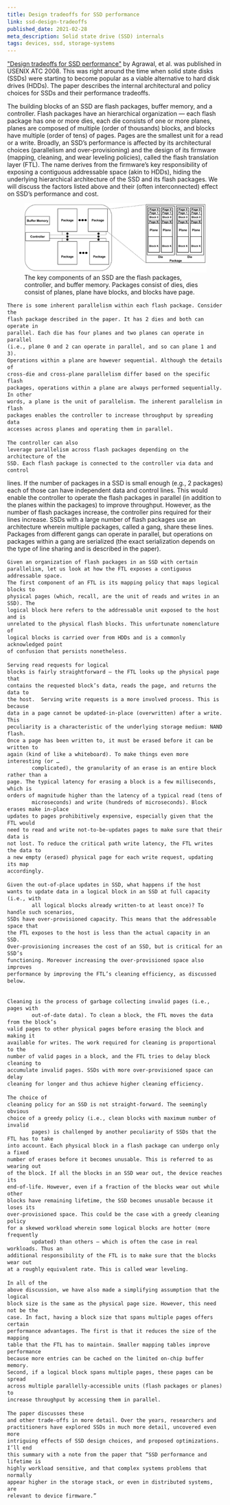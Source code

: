 ```yaml
---
title: Design tradeoffs for SSD performance
link: ssd-design-tradeoffs
published_date: 2021-02-28
meta_description: Solid state drive (SSD) internals
tags: devices, ssd, storage-systems
---
```


["Design tradeoffs for SSD
performance"](https://www.usenix.org/legacy/event/usenix08/tech/full_papers/agrawal/agrawal.pdf)
by Agrawal, et al. was published in USENIX ATC 2008. This was right around the
time when solid state disks (SSDs) were starting to become popular as a viable
alternative to hard disk drives (HDDs). The paper describes the internal
architectural and policy choices for SSDs and their performance tradeoffs.

The building blocks of an SSD are flash packages, buffer memory, and a
controller. Flash packages have an hierarchical organization — each flash
package has one or more dies, each die consists of one or more planes, planes
are composed of multiple (order of thousands) blocks, and blocks have multiple
(order of tens) of pages. Pages are the smallest unit for a read or a write.
Broadly, an SSD’s performance is affected by its architectural choices
(parallelism and over-provisioning) and the design of its firmware (mapping,
        cleaning, and wear leveling policies), called the flash translation layer
(FTL). The name derives from the firmware’s key responsibility of exposing a
contiguous addressable space (akin to HDDs), hiding the underlying hierarchical
architecture of the SSD and its flash packages. We will discuss the factors
listed above and their (often interconnected) effect on SSD’s performance and
cost.



<figure class="caption"> <img src="https://github.com/rajatkateja/after-hours-academic/blob/main/images/ssd-internal.png?raw=true"/>
<figcaption>The key components of an SSD are the flash packages, controller,
    and buffer memory. Packages consist of dies, dies consist of planes, plane have
    blocks, and blocks have page.  </figcaption> </figure>

    There is some inherent parallelism within each flash package. Consider the
    flash package described in the paper. It has 2 dies and both can operate in
    parallel. Each die has four planes and two planes can operate in parallel
    (i.e., plane 0 and 2 can operate in parallel, and so can plane 1 and 3).
    Operations within a plane are however sequential. Although the details of
    cross-die and cross-plane parallelism differ based on the specific flash
    packages, operations within a plane are always performed sequentially. In other
    words, a plane is the unit of parallelism. The inherent parallelism in flash
    packages enables the controller to increase throughput by spreading data
    accesses across planes and operating them in parallel.  

    The controller can also
    leverage parallelism across flash packages depending on the architecture of the
    SSD. Each flash package is connected to the controller via data and control
lines. If the number of packages in a SSD is small enough (e.g., 2 packages)
    each of those can have independent data and control lines. This would enable
    the controller to operate the flash packages in parallel (in addition to the
            planes within the packages) to improve throughput. However, as the number of
    flash packages increase, the controller pins required for their lines increase.
    SSDs with a large number of flash packages use an architecture wherein multiple
    packages, called a gang, share these lines. Packages from different gangs can
    operate in parallel, but operations on packages within a gang are serialized
    (the exact serialization depends on the type of line sharing and is described
     in the paper).  

    Given an organization of flash packages in an SSD with certain
    parallelism, let us look at how the FTL exposes a contiguous addressable space.
    The first component of an FTL is its mapping policy that maps logical blocks to
    physical pages (which, recall, are the unit of reads and writes in an SSD). The
    logical block here refers to the addressable unit exposed to the host and is
    unrelated to the physical flash blocks. This unfortunate nomenclature of
    logical blocks is carried over from HDDs and is a commonly acknowledged point
    of confusion that persists nonetheless. 

    Serving read requests for logical
    blocks is fairly straightforward — the FTL looks up the physical page that
    contains the requested block’s data, reads the page, and returns the data to
    the host.  Serving write requests is a more involved process. This is because
    data in a page cannot be updated-in-place (overwritten) after a write. This
    peculiarity is a characteristic of the underlying storage medium: NAND flash.
    Once a page has been written to, it must be erased before it can be written to
    again (kind of like a whiteboard). To make things even more interesting (or …
            complicated), the granularity of an erase is an entire block rather than a
    page. The typical latency for erasing a block is a few milliseconds, which is
    orders of magnitude higher than the latency of a typical read (tens of
            microseconds) and write (hundreds of microseconds). Block erases make in-place
    updates to pages prohibitively expensive, especially given that the FTL would
    need to read and write not-to-be-updates pages to make sure that their data is
    not lost. To reduce the critical path write latency, the FTL writes the data to
    a new empty (erased) physical page for each write request, updating its map
    accordingly.  

    Given the out-of-place updates in SSD, what happens if the host
    wants to update data in a logical block in an SSD at full capacity (i.e., with
            all logical blocks already written-to at least once)? To handle such scenarios,
    SSDs have over-provisioned capacity. This means that the addressable space that
    the FTL exposes to the host is less than the actual capacity in an SSD.
    Over-provisioning increases the cost of an SSD, but is critical for an SSD’s
    functioning. Moreover increasing the over-provisioned space also improves
    performance by improving the FTL’s cleaning efficiency, as discussed below.


    Cleaning is the process of garbage collecting invalid pages (i.e., pages with
            out-of-date data). To clean a block, the FTL moves the data from the block’s
    valid pages to other physical pages before erasing the block and making it
    available for writes. The work required for cleaning is proportional to the
    number of valid pages in a block, and the FTL tries to delay block cleaning to
    accumulate invalid pages. SSDs with more over-provisioned space can delay
    cleaning for longer and thus achieve higher cleaning efficiency.  

    The choice of
    cleaning policy for an SSD is not straight-forward. The seemingly obvious
    choice of a greedy policy (i.e., clean blocks with maximum number of invalid
            pages) is challenged by another peculiarity of SSDs that the FTL has to take
    into account. Each physical block in a flash package can undergo only a fixed
    number of erases before it becomes unusable. This is referred to as wearing out
    of the block. If all the blocks in an SSD wear out, the device reaches its
    end-of-life. However, even if a fraction of the blocks wear out while other
    blocks have remaining lifetime, the SSD becomes unusable because it loses its
    over-provisioned space. This could be the case with a greedy cleaning policy
    for a skewed workload wherein some logical blocks are hotter (more frequently
            updated) than others — which is often the case in real workloads. Thus an
    additional responsibility of the FTL is to make sure that the blocks wear out
    at a roughly equivalent rate. This is called wear leveling.  

    In all of the
    above discussion, we have also made a simplifying assumption that the logical
    block size is the same as the physical page size. However, this need not be the
    case. In fact, having a block size that spans multiple pages offers certain
    performance advantages. The first is that it reduces the size of the mapping
    table that the FTL has to maintain. Smaller mapping tables improve performance
    because more entries can be cached on the limited on-chip buffer memory.
    Second, if a logical block spans multiple pages, these pages can be spread
    across multiple parallelly-accessible units (flash packages or planes) to
    increase throughput by accessing them in parallel.  

    The paper discusses these
    and other trade-offs in more detail. Over the years, researchers and
    practitioners have explored SSDs in much more detail, uncovered even more
    intriguing effects of SSD design choices, and proposed optimizations. I’ll end
    this summary with a note from the paper that “SSD performance and lifetime is
    highly workload sensitive, and that complex systems problems that normally
    appear higher in the storage stack, or even in distributed systems, are
    relevant to device firmware.”

